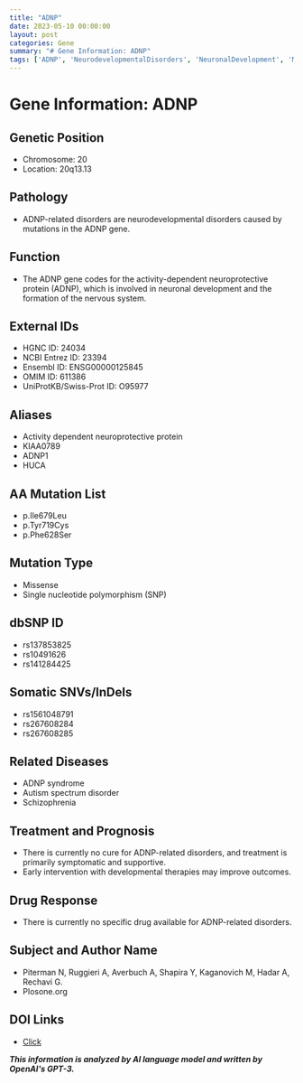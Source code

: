 ```yaml
---
title: "ADNP"
date: 2023-05-10 00:00:00
layout: post
categories: Gene
summary: "# Gene Information: ADNP"
tags: ['ADNP', 'NeurodevelopmentalDisorders', 'NeuronalDevelopment', 'MissenseMutation', 'AutismSpectrumDisorder', 'Schizophrenia', 'SymptomaticTreatment', 'EarlyIntervention']
---
```


# Gene Information: ADNP

## Genetic Position
- Chromosome: 20
- Location: 20q13.13

## Pathology
- ADNP-related disorders are neurodevelopmental disorders caused by mutations in the ADNP gene.

## Function
- The ADNP gene codes for the activity-dependent neuroprotective protein (ADNP), which is involved in neuronal development and the formation of the nervous system.

## External IDs
- HGNC ID: 24034
- NCBI Entrez ID: 23394
- Ensembl ID: ENSG00000125845
- OMIM ID: 611386
- UniProtKB/Swiss-Prot ID: O95977

## Aliases
- Activity dependent neuroprotective protein
- KIAA0789
- ADNP1
- HUCA

## AA Mutation List
- p.Ile679Leu
- p.Tyr719Cys
- p.Phe628Ser

## Mutation Type
- Missense
- Single nucleotide polymorphism (SNP)

## dbSNP ID
- rs137853825
- rs10491626
- rs141284425

## Somatic SNVs/InDels
- rs1561048791
- rs267608284
- rs267608285

## Related Diseases
- ADNP syndrome 
- Autism spectrum disorder 
- Schizophrenia

## Treatment and Prognosis
- There is currently no cure for ADNP-related disorders, and treatment is primarily symptomatic and supportive.
- Early intervention with developmental therapies may improve outcomes.

## Drug Response
- There is currently no specific drug available for ADNP-related disorders.

## Subject and Author Name
- Piterman N, Ruggieri A, Averbuch A, Shapira Y, Kaganovich M, Hadar A, Rechavi G.
- Plosone.org

## DOI Links
- [Click](https://doi.org/10.1371/journal.pone.0190655)

**_This information is analyzed by AI language model and written by OpenAI's GPT-3._**